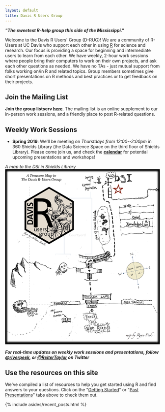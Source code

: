 ```yaml
---
layout: default
title: Davis R Users Group
---
```


<article class="row">
  <section class="small-12 large-8 columns page-content" markdown="1">

***"The sweetest R-help group this side of the Mississippi."***

Welcome to the Davis R Users' Group (D-RUG)!  We are a community of R-Users at UC Davis who support each other in using [R](https://cran.r-project.org/) for science and research. Our focus is providing a space for beginning and intermediate users to learn from each other. We have weekly, 2-hour work sessions where people bring their computers to work on their own projects, and ask each other questions as needed.  We have no TAs - just mutual support from folks working on/in R and related topics.  Group members sometimes give short presentations on R methods and best practices or to get feedback on their projects.

## Join the Mailing List

**Join the group listserv [here](https://groups.google.com/d/forum/davis-rug)**. The mailing list is an online supplement to our in-person work sessions, and a friendly place to post R-related questions.

## Weekly Work Sessions

 - **Spring 2019**: We'll be meeting on *Thurstdays from 12:00--2:00pm* in 360 Shields Library (the Data Science Space on the third floor of Shields Library). Please come join us, and check the [**calendar**](https://d-rug.github.io/calendar.html) for potential upcoming presentations and workshops!

*A map to the DSI in Shields Library*
![](images/R_DSI_map_v2.png)

***For real-time updates on weekly work sessions and presentations, follow  [@riverpeek](http://www.twitter.com/riverpeek/), or [@ReiterTaylor](http://www.twitter.com/ReiterTaylor/) on Twitter***

## Use the resources on this site

We've compiled a list of resources to help you get started using R and find answers to your questions.  Click on the "[Getting Started](https://d-rug.github.io/getting-started.html)" or "[Past Presentations](https://d-rug.github.io/pastpresentations/)" tabs above to check them out.


</section>
    {% include asides/recent_posts.html %}
</article>
